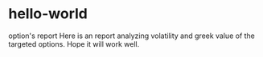 # hello-world
option's report
Here is an report analyzing volatility and greek value of the targeted options. Hope it will work well. 
